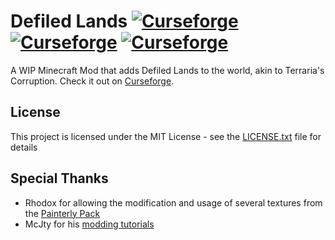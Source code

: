 # Defiled Lands [![Curseforge](http://cf.way2muchnoise.eu/defiled-lands.svg)](https://minecraft.curseforge.com/projects/defiled-lands) [![Curseforge](http://cf.way2muchnoise.eu/versions/defiled-lands.svg)](https://minecraft.curseforge.com/projects/defiled-lands) [![Curseforge](http://cf.way2muchnoise.eu/packs/defiled-lands.svg)](https://minecraft.curseforge.com/projects/defiled-lands)

A WIP Minecraft Mod that adds Defiled Lands to the world, akin to Terraria's Corruption. Check it out on [Curseforge](https://minecraft.curseforge.com/projects/defiled-lands).

## License

This project is licensed under the MIT License - see the [LICENSE.txt](LICENSE.txt) file for details

## Special Thanks

* Rhodox for allowing the modification and usage of several textures from the [Painterly Pack](http://painterlypack.net/)
* McJty for his [modding tutorials](https://wiki.mcjty.eu/modding/index.php/Main_Page)
